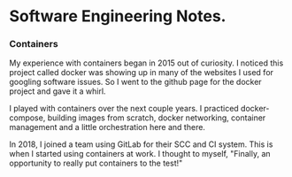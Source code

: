 # Software Engineering Notes.

### Containers

My experience with containers began in 2015 out of curiosity. I noticed this project called docker was showing up in many of the websites I used for googling software issues. So I went to the github page for the docker project and gave it a whirl.

I played with containers over the next couple years. I practiced docker-compose, building images from scratch, docker networking, container management and a little orchestration here and there. 

In 2018, I joined a team using GitLab for their SCC and CI system. This is when I started using containers at work. I thought to myself, "Finally, an opportunity to really put containers to the test!"
 

